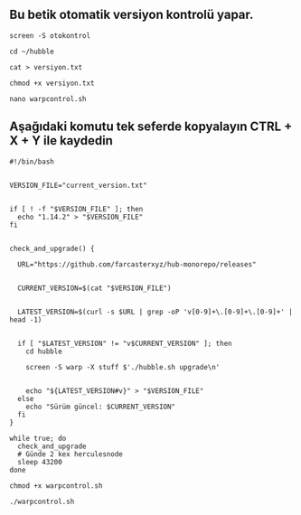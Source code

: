 ## Bu betik otomatik versiyon kontrolü yapar. 


```shell
screen -S otokontrol
```

```shell
cd ~/hubble
```

```shell
cat > versiyon.txt
```

```shell
chmod +x versiyon.txt
```

```shell
nano warpcontrol.sh
```

## Aşağıdaki komutu tek seferde kopyalayın CTRL + X + Y ile kaydedin

```shell
#!/bin/bash


VERSION_FILE="current_version.txt"


if [ ! -f "$VERSION_FILE" ]; then
  echo "1.14.2" > "$VERSION_FILE"
fi


check_and_upgrade() {

  URL="https://github.com/farcasterxyz/hub-monorepo/releases"


  CURRENT_VERSION=$(cat "$VERSION_FILE")

 
  LATEST_VERSION=$(curl -s $URL | grep -oP 'v[0-9]+\.[0-9]+\.[0-9]+' | head -1)


  if [ "$LATEST_VERSION" != "v$CURRENT_VERSION" ]; then
    cd hubble
 
    screen -S warp -X stuff $'./hubble.sh upgrade\n'

   
    echo "${LATEST_VERSION#v}" > "$VERSION_FILE"
  else
    echo "Sürüm güncel: $CURRENT_VERSION"
  fi
}

while true; do
  check_and_upgrade
  # Günde 2 kex herculesnode
  sleep 43200
done

```

```shell
chmod +x warpcontrol.sh
```

```shell
./warpcontrol.sh
```
